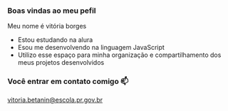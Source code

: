 ### Boas vindas ao meu pefil

Meu nome é vitória borges

- Estou estudando na alura
- Esou me desenvolvendo na linguagem JavaScript
- Utilizo esse espaço para minha organização e compartilhamento dos meus projetos desenvolvidos

### Você entrar em contato comigo 📫
vitoria.betanin@escola.pr.gov.br

